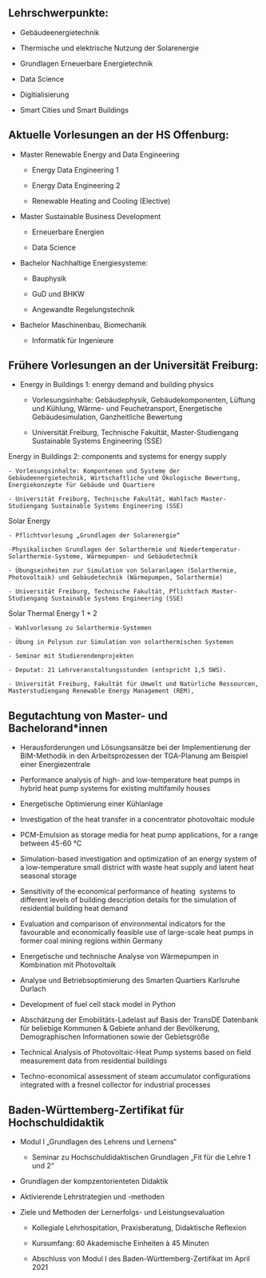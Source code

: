 ## Lehrschwerpunkte:

- Gebäudeenergietechnik

- Thermische und elektrische Nutzung der Solarenergie

- Grundlagen Erneuerbare Energietechnik

- Data Science

- Digitialisierung

- Smart Cities und Smart Buildings

## Aktuelle Vorlesungen an der HS Offenburg:

- Master Renewable Energy and Data Engineering

	- Energy Data Engineering 1

	- Energy Data Engineering 2

	- Renewable Heating and Cooling (Elective)

- Master Sustainable Business Development

	- Erneuerbare Energien

	- Data Science

- Bachelor Nachhaltige Energiesysteme:

	- Bauphysik

	- GuD und BHKW

	- Angewandte Regelungstechnik

- Bachelor Maschinenbau, Biomechanik

	- Informatik für Ingenieure

## Frühere Vorlesungen an der Universität Freiburg:

- Energy in Buildings 1: energy demand and building physics

	- Vorlesungsinhalte: Gebäudephysik, Gebäudekomponenten, Lüftung und Kühlung, Wärme- und Feuchetransport, Energetische Gebäudesimulation, Ganzheitliche Bewertung

	- Universität Freiburg, Technische Fakultät, Master-Studiengang Sustainable Systems Engineering (SSE)

Energy in Buildings 2: components and systems for energy supply

	- Vorlesungsinhalte: Kompontenen und Systeme der Gebäudeenergietechnik, Wirtschaftliche und Ökologische Bewertung, Energiekonzepte für Gebäude und Quartiere

	- Universität Freiburg, Technische Fakultät, Wahlfach Master-Studiengang Sustainable Systems Engineering (SSE) 

Solar Energy

	- Pflichtvorlesung „Grundlagen der Solarenergie“

	-Physikalischen Grundlagen der Solarthermie und Niedertemperatur-Solarthermie-Systeme, Wärmepumpen- und Gebäudetechnik

	- Übungseinheiten zur Simulation von Solaranlagen (Solarthermie, Photovoltaik) und Gebäudetechnik (Wärmepumpen, Solarthermie)

	- Universität Freiburg, Technische Fakultät, Pflichtfach Master-Studiengang Sustainable Systems Engineering (SSE) 


Solar Thermal Energy 1 + 2

	- Wahlvorlesung zu Solarthermie-Systemen

	- Übung in Polysun zur Simulation von solarthermischen Systemen

	- Seminar mit Studierendenprojekten

	- Deputat: 21 Lehrveranstaltungsstunden (entspricht 1,5 SWS).

	- Universität Freiburg, Fakultät für Umwelt und Natürliche Ressourcen, Masterstudiengang Renewable Energy Management (REM),




## Begutachtung von Master- und Bachelorand*innen


- Herausforderungen und Lösungsansätze bei der Implementierung der BIM-Methodik in den Arbeitsprozessen der TGA-Planung am Beispiel einer Energiezentrale

- Performance analysis of high- and low-temperature heat pumps in hybrid heat pump systems for existing multifamily houses

- Energetische Optimierung einer Kühlanlage

- Investigation of the heat transfer in a concentrator photovoltaic module

- PCM-Emulsion as storage media for heat pump applications, for a range between 45-60 °C

- Simulation-based investigation and optimization of an energy system of a low-temperature small district with waste heat supply and latent heat seasonal storage

- Sensitivity of the economical performance of heating  systems to different levels of building description details for the simulation of residential building heat demand

- Evaluation and comparison of environmental indicators for the favourable and economically feasible use of large-scale heat pumps in former coal mining regions within Germany

- Energetische und technische Analyse von Wärmepumpen in Kombination mit Photovoltaik

- Analyse und Betriebsoptimierung des Smarten Quartiers Karlsruhe Durlach

- Development of fuel cell stack model in Python

- Abschätzung der Emobilitäts-Ladelast auf Basis der TransDE Datenbank für beliebige Kommunen & Gebiete anhand der Bevölkerung, Demographischen Informationen sowie der Gebietsgröße

- Technical Analysis of Photovoltaic-Heat Pump systems based on field measurement data from residential buildings

- Techno-economical assessment of steam accumulator configurations integrated with a fresnel collector for industrial processes


## Baden-Württemberg-Zertifikat für Hochschuldidaktik  
- Modul I „Grundlagen des Lehrens und Lernens“

	- Seminar zu Hochschuldidaktischen Grundlagen „Fit für die Lehre 1 und 2“

- Grundlagen der kompzentorienteten Didaktik

- Aktivierende Lehrstrategien und -methoden

- Ziele und Methoden der Lernerfolgs- und Leistungsevaluation

	- Kollegiale Lehrhospitation, Praxisberatung, Didaktische Reflexion

	- Kursumfang: 60 Akademische Einheiten à 45 Minuten

	- Abschluss von Modul I des Baden-Württemberg-Zertifikat im April 2021